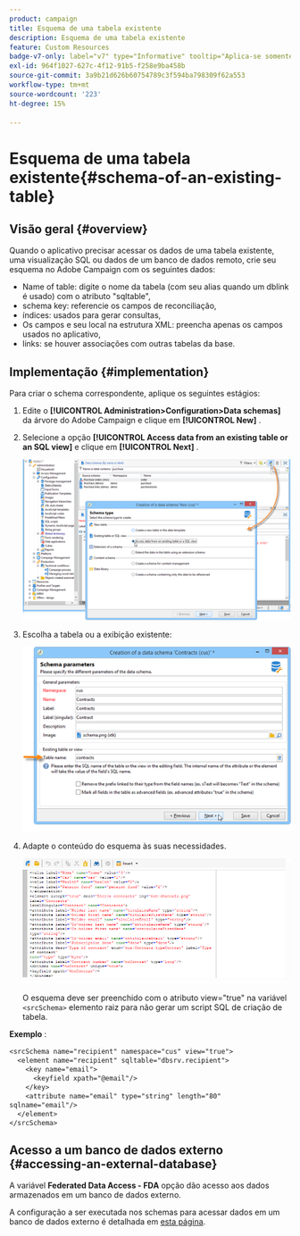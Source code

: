 ```yaml
---
product: campaign
title: Esquema de uma tabela existente
description: Esquema de uma tabela existente
feature: Custom Resources
badge-v7-only: label="v7" type="Informative" tooltip="Aplica-se somente ao Campaign Classic v7"
exl-id: 964f1027-627c-4f12-91b5-f258e9ba458b
source-git-commit: 3a9b21d626b60754789c3f594ba798309f62a553
workflow-type: tm+mt
source-wordcount: '223'
ht-degree: 15%

---
```


# Esquema de uma tabela existente{#schema-of-an-existing-table}

## Visão geral {#overview}

Quando o aplicativo precisar acessar os dados de uma tabela existente, uma visualização SQL ou dados de um banco de dados remoto, crie seu esquema no Adobe Campaign com os seguintes dados:

* Name of table: digite o nome da tabela (com seu alias quando um dblink é usado) com o atributo &quot;sqltable&quot;,
* schema key: referencie os campos de reconciliação,
* índices: usados para gerar consultas,
* Os campos e seu local na estrutura XML: preencha apenas os campos usados no aplicativo,
* links: se houver associações com outras tabelas da base.

## Implementação {#implementation}

Para criar o schema correspondente, aplique os seguintes estágios:

1. Edite o **[!UICONTROL Administration>Configuration>Data schemas]** da árvore do Adobe Campaign e clique em **[!UICONTROL New]** .
1. Selecione a opção **[!UICONTROL Access data from an existing table or an SQL view]** e clique em **[!UICONTROL Next]** .

   ![](assets/s_ncs_configuration_extand_a_schema.png)

1. Escolha a tabela ou a exibição existente:

   ![](assets/s_ncs_configuration_select_table.png)

1. Adapte o conteúdo do esquema às suas necessidades.

   ![](assets/s_ncs_configuration_view_create_schema.png)

   O esquema deve ser preenchido com o atributo view=&quot;true&quot; na variável `<srcSchema>` elemento raiz para não gerar um script SQL de criação de tabela.

**Exemplo** :

```
<srcSchema name="recipient" namespace="cus" view="true">
  <element name="recipient" sqltable="dbsrv.recipient">
    <key name="email">
      <keyfield xpath="@email"/>
    </key>   
    <attribute name="email" type="string" length="80" sqlname="email"/>
  </element>
</srcSchema>
```

## Acesso a um banco de dados externo {#accessing-an-external-database}

A variável **Federated Data Access - FDA** opção dão acesso aos dados armazenados em um banco de dados externo.

A configuração a ser executada nos schemas para acessar dados em um banco de dados externo é detalhada em [esta página](../../installation/using/creating-data-schema.md).
